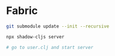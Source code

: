 # Fabric

```bash
git submodule update --init --recursive

npx shadow-cljs server

# go to user.clj and start server
```
